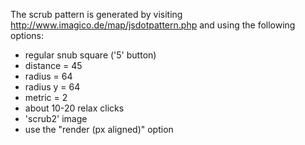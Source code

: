 The scrub pattern is generated by visiting http://www.imagico.de/map/jsdotpattern.php and using the following options:

- regular snub square ('5' button)
- distance = 45
- radius = 64
- radius y = 64
- metric = 2
- about 10-20 relax clicks
- 'scrub2' image
- use the "render (px aligned)" option 

